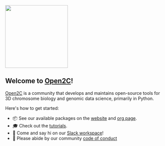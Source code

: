 <img src="https://avatars.githubusercontent.com/u/70977326" width="200" height="200">

## Welcome to [Open2C](https://open2c.github.io)!

[Open2C](https://github.com/open2c) is a community that develops and maintains open-source tools for 3D chromosome biology and genomic data science, primarily in Python.

Here's how to get started:

- 📦 See our available packages on the [website](https://open2c.github.io/) and [org page](https://github.com/open2c).
- 🎓 Check out the [tutorials](https://open2c.github.io/).
- 👋 Come and say hi on our [Slack workspace](https://bit.ly/open2c-slack)!
- 🤝 Please abide by our community [code of conduct](https://open2c.github.io/code_of_conduct.html)

